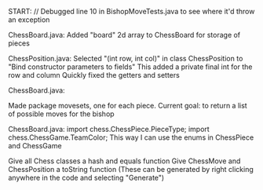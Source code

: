 

START:
// Debugged line 10 in BishopMoveTests.java to see where it'd throw an exception

ChessBoard.java:
Added "board" 2d array to ChessBoard for storage of pieces

ChessPosition.java:
Selected "(int row, int col)" in class ChessPosition to "Bind constructor parameters to fields"
    This added a private final int for the row and column
Quickly fixed the getters and setters

ChessBoard.java:

Made package movesets, one for each piece.
Current goal: to return a list of possible moves for the bishop

ChessBoard.java:
import chess.ChessPiece.PieceType;
import chess.ChessGame.TeamColor;
This way I can use the enums in ChessPiece and ChessGame

Give all Chess classes a hash and equals function
Give ChessMove and ChessPosition a toString function
(These can be generated by right clicking anywhere in the code and selecting "Generate")